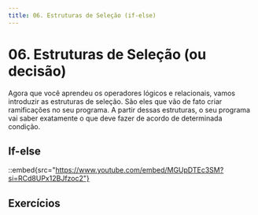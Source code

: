 ```yaml
---
title: 06. Estruturas de Seleção (if-else)
---
```

# 06. Estruturas de Seleção (ou decisão)

Agora que você aprendeu os operadores lógicos e relacionais, vamos introduzir as estruturas de seleção. São eles que vão de fato criar ramificações no seu programa. A partir dessas estruturas, o seu programa vai saber exatamente o que deve fazer de acordo de determinada condição.

## If-else

::embed{src="https://www.youtube.com/embed/MGUpDTEc3SM?si=RCd8UPx12BJfzoc2"}

## Exercícios

